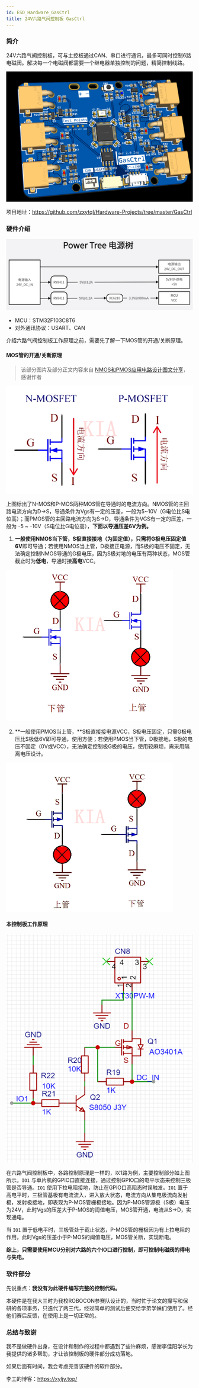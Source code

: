 ```yaml
---
id: ESD_Hardware_GasCtrl
title: 24V六路气阀控制板 GasCtrl
---
```




### 简介

24V六路气阀控制板，可与主控板通过CAN、串口进行通讯，最多可同时控制6路电磁阀。解决每一个电磁阀都需要一个继电器单独控制的问题，精简控制线路。

![](./assets/Hardware-Gasctrl/3D-view.png)

项目地址：https://github.com/zxytql/Hardware-Projects/tree/master/GasCtrl

### 硬件介绍

![Power-Tree](./assets/Hardware-Gasctrl/Power-Tree.png)

- MCU：STM32F103C8T6
- 对外通讯协议：USART、CAN

介绍六路气阀控制板工作原理之前，需要先了解一下MOS管的开通/关断原理。

#### MOS管的开通/关断原理

> 该部分图片及部分正文内容来自 [NMOS和PMOS应用电路设计图文分享](http://www.kiaic.com/article/detail/3247.html)，感谢作者

![MOS_Current_Direction](./assets/Hardware-Gasctrl/MOS_Current_Direction.png)

上图标出了N-MOS和P-MOS两种MOS管在导通时的电流方向。NMOS管的主回路电流方向为D→S，导通条件为Vgs有一定的压差，一般为5~10V（G电位比S电位高）；而PMOS管的主回路电流方向为S→D，导通条件为VGS有一定的压差，一般为 -5 ~ -10V（S电位比G电位高），**下面以导通压差6V为例。**

1. **一般使用NMOS当下管，**S极直接接地（为固定值），只需将G极电压**固定值6V**即可导通；若使用NMOS当上管，D极接正电源，而S极的电压不固定，无法确定控制NMOS导通的G极电压，因为S极对地的电压有两种状态，MOS管截止时为**低电**，导通时接**高电**VCC。

![N-MOS](./assets/Hardware-Gasctrl/N-MOS.png)

2. **一般使用PMOS当上管，**S极直接接电源VCC，S极电压固定，只需G极电压比S极低6V即可导通，使用方便；若使用PMOS当下管，D极接地，S极的电压不固定（0V或VCC），无法确定控制极G极的电压，使用较麻烦，需采用隔离电压设计。

![P-MOS](./assets/Hardware-Gasctrl/P-MOS.png)

#### 本控制板工作原理

![Working_Principle](./assets/Hardware-Gasctrl/Working_Principle.png)

在六路气阀控制板中，各路控制原理是一样的，以1路为例，主要控制部分如上图所示。`IO1` 与单片机的GPIO口直接连接，通过控制GPIO口的电平状态来控制三极管是否导通。`IO1` 使用下拉电阻接地，防止在GPIO口高阻态时误触发。`IO1` 置于高电平时，三极管基极有电流流入，进入放大状态，电流方向从集电极流向发射极，发射极接地，即表现为P-MOS管栅极接地。因为P-MOS管源极（S极）电压为24V，此时Vgs的压差大于P-MOS的阈值电压，MOS管开通，电流从S->D，实现通电。

当 `IO1` 置于低电平时，三极管处于截止状态，P-MOS管的栅极因为有上拉电阻的作用，此时Vgs的压差小于P-MOS的阈值电压，MOS管关断，实现断电。

**综上，只需要使用MCU分别对六路的六个IO口进行控制，即可控制电磁阀的得电与失电。**

### 软件部分

先说重点：**我没有为此硬件编写完整的控制代码。**

本硬件是在我大三时为我校ROBOCON参赛队设计的，当时忙于论文的攥写和保研的各项事务，只迭代了两三代，经过简单的测试后便交给学弟学妹们使用了。经他们赛后反馈，在使用上是一切正常的。



### 总结与致谢

我不是做硬件出身，在设计和制作的过程中都遇到了些许麻烦，感谢李佳阳学长为我提供的诸多帮助，才让该控制板的硬件部分成功落地。

如果后面有时间，我会考虑完善该硬件的软件部分。

李工的博客：https://xyljy.top/


